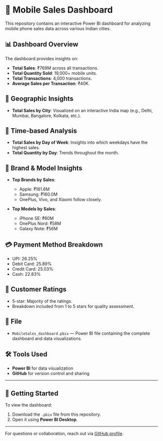 # 📱 Mobile Sales Dashboard

This repository contains an interactive Power BI dashboard for analyzing mobile phone sales data across various Indian cities.

## 📊 Dashboard Overview

The dashboard provides insights on:

- **Total Sales**: ₹769M across all transactions.
- **Total Quantity Sold**: 19,000+ mobile units.
- **Total Transactions**: 4,000 transactions.
- **Average Sales per Transaction**: ₹40K.

## 📍 Geographic Insights

- **Total Sales by City**: Visualized on an interactive India map (e.g., Delhi, Mumbai, Bangalore, Kolkata, etc.).

## 📅 Time-based Analysis

- **Total Sales by Day of Week**: Insights into which weekdays have the highest sales.
- **Total Quantity by Day**: Trends throughout the month.

## 🛒 Brand & Model Insights

- **Top Brands by Sales**:
  - Apple: ₹161.6M
  - Samsung: ₹160.0M
  - OnePlus, Vivo, and Xiaomi follow closely.
  
- **Top Models by Sales**:
  - iPhone SE: ₹60M
  - OnePlus Nord: ₹58M
  - Galaxy Note: ₹56M

## 💳 Payment Method Breakdown

- UPI: 26.25%
- Debit Card: 25.89%
- Credit Card: 25.03%
- Cash: 22.83%

## 🌟 Customer Ratings

- 5-star: Majority of the ratings.
- Breakdown included from 1 to 5 stars for quality assessment.

## 📁 File

- `MobileSales_dashboard.pbix` — Power BI file containing the complete dashboard and data visualizations.

## 🛠️ Tools Used

- **Power BI** for data visualization
- **GitHub** for version control and sharing

---

## 🚀 Getting Started

To view the dashboard:
1. Download the `.pbix` file from this repository.
2. Open it using **Power BI Desktop**.

---


For questions or collaboration, reach out via [GitHub profile](https://github.com/snehavarshney70).


